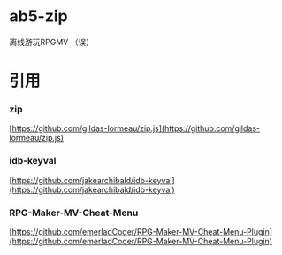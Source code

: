 # ab5-zip
离线游玩RPGMV （误）
# 引用 
### zip
[https://github.com/gildas-lormeau/zip.js](https://github.com/gildas-lormeau/zip.js)
### idb-keyval
[https://github.com/jakearchibald/idb-keyval](https://github.com/jakearchibald/idb-keyval)
### RPG-Maker-MV-Cheat-Menu
[https://github.com/emerladCoder/RPG-Maker-MV-Cheat-Menu-Plugin](https://github.com/emerladCoder/RPG-Maker-MV-Cheat-Menu-Plugin)
